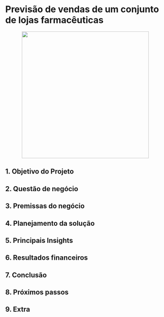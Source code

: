 # Previsão de vendas de um conjunto de lojas farmacêuticas 

<div align="center">
 <img height="400em" src="[https://github.com/laaisfmaia/webscraping_HM_Star_Jeans/blob/main/modulos/Fabricas-de-jeans-em-Rio-do-Sul.jpg](https://github.com/laaisfmaia/rossmann_project/blob/main/foto_capa.png)">
</div>

## 1. Objetivo do Projeto



## 2. Questão de negócio



## 3. Premissas do negócio


## 4. Planejamento da solução



## 5. Principais Insights



## 6. Resultados financeiros


## 7. Conclusão



## 8. Próximos passos



## 9. Extra



